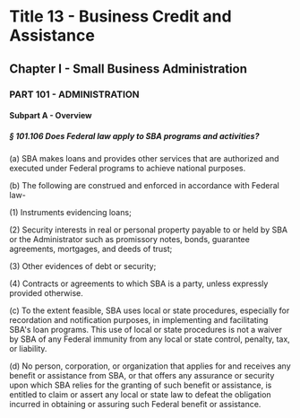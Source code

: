 
# Title 13 - Business Credit and Assistance
## Chapter I - Small Business Administration
### PART 101 - ADMINISTRATION
#### Subpart A - Overview
##### § 101.106 Does Federal law apply to SBA programs and activities?

(a) SBA makes loans and provides other services that are authorized and executed under Federal programs to achieve national purposes.

(b) The following are construed and enforced in accordance with Federal law-

(1) Instruments evidencing loans;

(2) Security interests in real or personal property payable to or held by SBA or the Administrator such as promissory notes, bonds, guarantee agreements, mortgages, and deeds of trust;

(3) Other evidences of debt or security;

(4) Contracts or agreements to which SBA is a party, unless expressly provided otherwise.

(c) To the extent feasible, SBA uses local or state procedures, especially for recordation and notification purposes, in implementing and facilitating SBA's loan programs. This use of local or state procedures is not a waiver by SBA of any Federal immunity from any local or state control, penalty, tax, or liability.

(d) No person, corporation, or organization that applies for and receives any benefit or assistance from SBA, or that offers any assurance or security upon which SBA relies for the granting of such benefit or assistance, is entitled to claim or assert any local or state law to defeat the obligation incurred in obtaining or assuring such Federal benefit or assistance.
